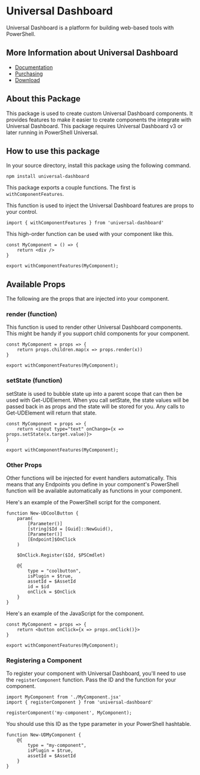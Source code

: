 # Universal Dashboard

Universal Dashboard is a platform for building web-based tools with PowerShell. 

## More Information about Universal Dashboard

- [Documentation](https://docs.powershelluniversal.com)
- [Purchasing](https://ironmansoftware.com/powershell-universal)
- [Download](https://ironmansoftware.com/downloads)

## About this Package

This package is used to create custom Universal Dashboard components. It provides features to make it easier to create components the integrate with Universal Dashboard. This package requires Universal Dashboard v3 or later running in PowerShell Universal.

## How to use this package

In your source directory, install this package using the following command. 

```
npm install universal-dashboard
```

This package exports a couple functions. The first is `withComponentFeatures`.

This function is used to inject the Universal Dashboard features are props to your control. 

```
import { withComponentFeatures } from 'universal-dashboard'
```

This high-order function can be used with your component like this. 

```
const MyComponent = () => {
    return <div />
}

export withComponentFeatures(MyComponent);
```

## Available Props

The following are the props that are injected into your component. 

###  render (function)

This function is used to render other Universal Dashboard components. This might be handy if you support child components for your component. 

```
const MyComponent = props => {
    return props.children.map(x => props.render(x))
}

export withComponentFeatures(MyComponent);
```

### setState (function)

setState is used to bubble state up into a parent scope that can then be used with Get-UDElement. When you call setState, the state values will be passed back in as props and the state will be stored for you. Any calls to Get-UDElement will return that state. 

```
const MyComponent = props => {
    return <input type="text" onChange={x => props.setState(x.target.value)}>
}

export withComponentFeatures(MyComponent);
```

### Other Props

Other functions will be injected for event handlers automatically. This means that any Endpoints you define in your component's PowerShell function will be available automatically as functions in your component.

Here's an example of the PowerShell script for the component. 

```
function New-UDCoolButton {
    param(
        [Parameter()]
        [string]$Id = [Guid]::NewGuid(),
        [Parameter()]
        [Endpoint]$OnClick
    )

    $OnClick.Register($Id, $PSCmdlet)

    @{
        type = "coolbutton",
        isPlugin = $true,
        assetId = $AssetId
        id = $id 
        onClick = $OnClick
    }
}
```

Here's an example of the JavaScript for the component. 

```
const MyComponent = props => {
    return <button onClick={x => props.onClick()}>
}

export withComponentFeatures(MyComponent);
```

### Registering a Component 

To register your component with Universal Dashboard, you'll need to use the `registerComponent` function. Pass the ID and the function for your component. 

```
import MyComponent from './MyComponent.jsx'
import { registerComponent } from 'universal-dashboard'

registerComponent('my-component', MyComponent);
```

You should use this ID as the type parameter in your PowerShell hashtable. 

```
function New-UDMyComponent {
    @{
        type = "my-component",
        isPlugin = $true,
        assetId = $AssetId
    }
}
```